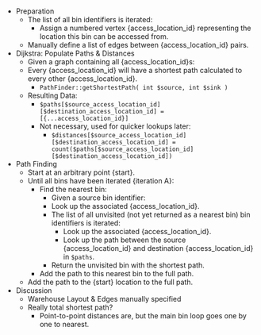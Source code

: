 #
- Preparation
    - The list of all bin identifiers is iterated:
        - Assign a numbered vertex {access_location_id} representing the location this bin can be accessed from.
    - Manually define a list of edges between {access_location_id} pairs.
- Dijkstra: Populate Paths & Distances
    - Given a graph containing all {access_location_id}s:
    - Every {access_location_id} will have a shortest path calculated to every other {access_location_id}.
        - `PathFinder::getShortestPath( int $source, int $sink )`
    - Resulting Data:
        - `$paths[$source_access_location_id][$destination_access_location_id] = [{...access_location_id}]`
        - Not necessary, used for quicker lookups later:
            - `$distances[$source_access_location_id][$destination_access_location_id] = count($paths[$source_access_location_id][$destination_access_location_id])`
- Path Finding
    - Start at an arbitrary point {start}.
    - Until all bins have been iterated {iteration A}:
        - Find the nearest bin:
            - Given a source bin identifier:
            - Look up the associated {access_location_id}.
            - The list of all unvisited (not yet returned as a nearest bin) bin identifiers is iterated:
                - Look up the associated {access_location_id}.
                - Look up the path between the source {access_location_id} and destination {access_location_id} in `$paths`.
            - Return the unvisited bin with the shortest path.
        - Add the path to this nearest bin to the full path.
    - Add the path to the {start} location to the full path.
- Discussion
    - Warehouse Layout & Edges manually specified
    - Really total shortest path?
        - Point-to-point distances are, but the main bin loop goes one by one to nearest.